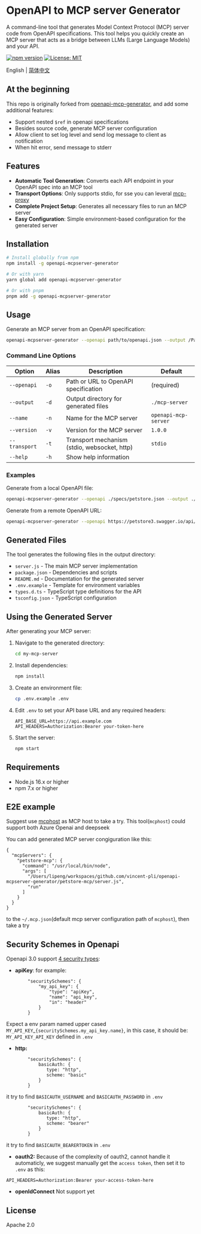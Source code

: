# OpenAPI to MCP server Generator

A command-line tool that generates Model Context Protocol (MCP) server code from OpenAPI specifications. This tool helps you quickly create an MCP server that acts as a bridge between LLMs (Large Language Models) and your API.

[![npm version](https://img.shields.io/npm/v/openapi-mcpserver-generator.svg)](https://www.npmjs.com/package/openapi-mcpserver-generator)
[![License: MIT](https://img.shields.io/badge/License-Apache%202.0-blue.svg)](https://opensource.org/licenses/MIT)

English | [简体中文](./README-zh.md)

## At the beginning
This repo is originally forked from [openapi-mcp-generator](https://github.com/harsha-iiiv/openapi-mcp-generator), and add some additional features:

- Support nested `$ref` in openapi specifications
- Besides source code, generate MCP server configuration
- Allow client to set log level and send log message to client as notification
- When hit error, send message to stderr

## Features

- **Automatic Tool Generation**: Converts each API endpoint in your OpenAPI spec into an MCP tool
- **Transport Options**: Only supports stdio, for sse you can leveral [mcp-proxy](https://github.com/sparfenyuk/mcp-proxy)
- **Complete Project Setup**: Generates all necessary files to run an MCP server
- **Easy Configuration**: Simple environment-based configuration for the generated server

## Installation

```bash
# Install globally from npm
npm install -g openapi-mcpserver-generator

# Or with yarn
yarn global add openapi-mcpserver-generator

# Or with pnpm
pnpm add -g openapi-mcpserver-generator
```

## Usage

Generate an MCP server from an OpenAPI specification:

```bash
openapi-mcpserver-generator --openapi path/to/openapi.json --output /Path/to/output
```

### Command Line Options

| Option | Alias | Description | Default |
|--------|-------|-------------|---------|
| `--openapi` | `-o` | Path or URL to OpenAPI specification | (required) |
| `--output` | `-d` | Output directory for generated files | `./mcp-server` |
| `--name` | `-n` | Name for the MCP server | `openapi-mcp-server` |
| `--version` | `-v` | Version for the MCP server | `1.0.0` |
| `--transport` | `-t` | Transport mechanism (stdio, websocket, http) | `stdio` |
| `--help` | `-h` | Show help information | |

### Examples

Generate from a local OpenAPI file:

```bash
openapi-mcpserver-generator --openapi ./specs/petstore.json --output ./petstore-mcp
```

Generate from a remote OpenAPI URL:

```bash
openapi-mcpserver-generator --openapi https://petstore3.swagger.io/api/v3/openapi.json --output ./petstore-mcp
```

## Generated Files

The tool generates the following files in the output directory:

- `server.js` - The main MCP server implementation
- `package.json` - Dependencies and scripts
- `README.md` - Documentation for the generated server
- `.env.example` - Template for environment variables
- `types.d.ts` - TypeScript type definitions for the API
- `tsconfig.json` - TypeScript configuration

## Using the Generated Server

After generating your MCP server:

1. Navigate to the generated directory:
   ```bash
   cd my-mcp-server
   ```

2. Install dependencies:
   ```bash
   npm install
   ```

3. Create an environment file:
   ```bash
   cp .env.example .env
   ```

4. Edit `.env` to set your API base URL and any required headers:
   ```
   API_BASE_URL=https://api.example.com
   API_HEADERS=Authorization:Bearer your-token-here
   ```

5. Start the server:
   ```bash
   npm start
   ```

## Requirements

- Node.js 16.x or higher
- npm 7.x or higher

## E2E example

Suggest use [mcphost](https://github.com/vincent-pli/mcphost) as MCP host to take a try.
This tool(`mcphost`) could support both Azure Openai and deepseek

You can add generated MCP server congiguration like this:
```
{
  "mcpServers": {
    "petstore-mcp": {
      "command": "/usr/local/bin/node",
      "args": [
        "/Users/lipeng/workspaces/github.com/vincent-pli/openapi-mcpserver-generator/petstore-mcp/server.js",
        "run"
      ]
    }
  }
}
```
to the `~/.mcp.json`(default mcp server configuration path of `mcphost`), then take a try

## Security Schemes in Openapi

Openapi 3.0 support [4 security types](https://github.com/OAI/OpenAPI-Specification/blob/main/versions/3.0.0.md#security-scheme-object):
- **apiKey**: 
for example:
```
        "securitySchemes": {
            "my_api_key": {
                "type": "apiKey",
                "name": "api_key",
                "in": "header"
            }
        }
```
Expect a env param named upper cased `MY_API_KEY`_`{securitySchemes.my_api_key.name}`, in this case, it should be: `MY_API_KEY_API_KEY` defined in `.env`
- **http:**
```
        "securitySchemes": {
            basicAuth: {
               type: "http",
               scheme: "basic"
            }
        }
```
it try to find `BASICAUTH_USERNAME` and `BASICAUTH_PASSWORD` in `.env`
```
        "securitySchemes": {
            basicAuth: {
               type: "http",
               scheme: "bearer"
            }
        }
```
it try to find `BASICAUTH_BEARERTOKEN` in `.env`
- **oauth2:**
Because of the complexity of oauth2, cannot handle it automaticly, we suggest manually get the `access token`, then set it to `.env` as this:
```
API_HEADERS=Authorization:Bearer your-access-token-here
```
- **openIdConnect**
Not support yet

## License

Apache 2.0
